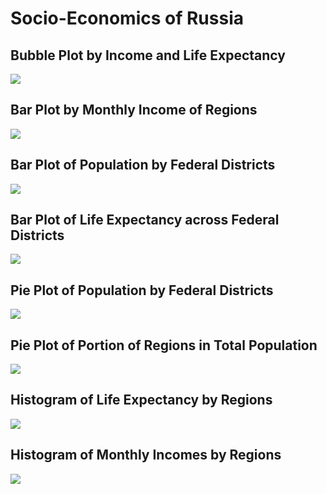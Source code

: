 # Socio-Economics of Russia

## Bubble Plot by Income and Life Expectancy
![](https://github.com/vladislavpyatnitskiy/socioeconrus/blob/main/Plots/Russia%20Bubble%20Plot.png?raw=true)

## Bar Plot by Monthly Income of Regions
![](https://github.com/vladislavpyatnitskiy/socioeconrus/blob/main/Plots/Russian%20Regions%20by%20Income.png?raw=true)

## Bar Plot of Population by Federal Districts
![](https://github.com/vladislavpyatnitskiy/socioeconrus/blob/main/Plots/Population%20Bar%20Plot%20by%20Districts.png?raw=true)

## Bar Plot of Life Expectancy across Federal Districts
![](https://github.com/vladislavpyatnitskiy/socioeconrus/blob/main/Plots/Bar%20Plot%20of%20Life%20Expectancy%20across%20Federal%20Districts.png?raw=true)

## Pie Plot of Population by Federal Districts
![](https://github.com/vladislavpyatnitskiy/socioeconrus/blob/main/Plots/Russian%20Population%20by%20Federal%20Districts.png?raw=true)

## Pie Plot of Portion of Regions in Total Population
![](https://github.com/vladislavpyatnitskiy/socioeconrus/blob/main/Plots/Pie%20Plot%20of%20Russian%20Regions.png?raw=true)

## Histogram of Life Expectancy by Regions
![](https://github.com/vladislavpyatnitskiy/socioeconrus/blob/main/Plots/Histogram%20of%20Life%20Expectancies.png?raw=true)

## Histogram of Monthly Incomes by Regions
![](https://github.com/vladislavpyatnitskiy/socioeconrus/blob/main/Plots/Histogram%20of%20Russian%20Regions.png?raw=true)
